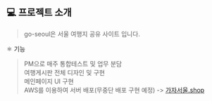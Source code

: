 <h2>💻 프로젝트 소개</h2>

>go-seoul은 서울 여행지 공유 사이트 입니다.<br>


⚛️ 기능
>PM으로 매주 통합테스트 및 업무 분담<br>
>여행게시판 전체 디자인 및 구현<br>
>메인페이지 UI 구현 <br>
>AWS를 이용하여 서버 배포(무중단 배포 구현 예정) -> [가자서울.shop](http://가자서울.shop)
